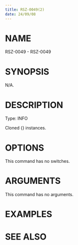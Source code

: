 ```yaml
---
title: RSZ-0049(2)
date: 24/09/08
---
```


# NAME

RSZ-0049 - RSZ-0049

# SYNOPSIS

N/A.

# DESCRIPTION

Type: INFO

Cloned {} instances.

# OPTIONS

This command has no switches.

# ARGUMENTS

This command has no arguments.

# EXAMPLES

# SEE ALSO
